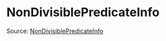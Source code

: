 # NonDivisiblePredicateInfo

Source: [NonDivisiblePredicateInfo](../../csrc/device_lower/analysis/non_divisible_split.h#L140)
